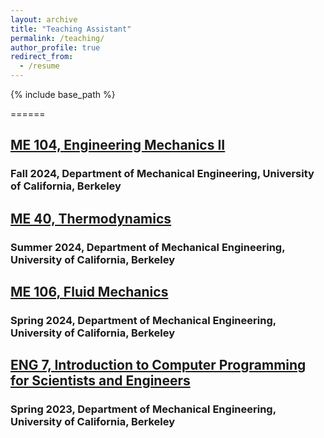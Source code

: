 ```yaml
---
layout: archive
title: "Teaching Assistant"
permalink: /teaching/
author_profile: true
redirect_from:
  - /resume
---
```


{% include base_path %}

======

## [ME 104, Engineering Mechanics II](https://classes.berkeley.edu/content/2024-fall-meceng-104-001-lec-001)
### Fall 2024, Department of Mechanical Engineering, University of California, Berkeley


## [ME 40, Thermodynamics](https://classes.berkeley.edu/content/2024-summer-meceng-40-101-dis-101)
### Summer 2024, Department of Mechanical Engineering, University of California, Berkeley


## [ME 106, Fluid Mechanics](https://classes.berkeley.edu/content/2024-spring-meceng-106-101-dis-101)
### Spring 2024, Department of Mechanical Engineering, University of California, Berkeley


## [ENG 7, Introduction to Computer Programming for Scientists and Engineers](https://classes.berkeley.edu/content/2023-spring-engin-7-020-lab-020)
### Spring 2023, Department of Mechanical Engineering, University of California, Berkeley

<!-- Education
======
* Ph.D in Version Control Theory, GitHub University, 2018 (expected)
* M.S. in Jekyll, GitHub University, 2014
* B.S. in GitHub, GitHub University, 2012

Work experience
======
* Spring 2024: Academic Pages Collaborator
  * Github University
  * Duties includes: Updates and improvements to template
  * Supervisor: The Users

* Fall 2015: Research Assistant
  * Github University
  * Duties included: Merging pull requests
  * Supervisor: Professor Hub

* Summer 2015: Research Assistant
  * Github University
  * Duties included: Tagging issues
  * Supervisor: Professor Git
  
Skills
======
* Skill 1
* Skill 2
  * Sub-skill 2.1
  * Sub-skill 2.2
  * Sub-skill 2.3
* Skill 3

Publications
======
  <ul>{% for post in site.publications reversed %}
    {% include archive-single-cv.html %}
  {% endfor %}</ul>
  
Talks
======
  <ul>{% for post in site.talks reversed %}
    {% include archive-single-talk-cv.html  %}
  {% endfor %}</ul>
  
Teaching
======
  <ul>{% for post in site.teaching reversed %}
    {% include archive-single-cv.html %}
  {% endfor %}</ul>
  
Service and leadership
======
* Currently signed in to 43 different slack teams -->
